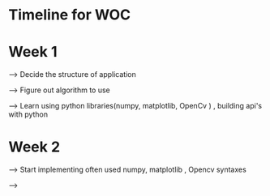 #  Timeline for WOC

# Week 1

--> Decide the structure of application

--> Figure out algorithm to use 

--> Learn using python libraries(numpy, matplotlib, OpenCv ) , building api's with python  


# Week 2

--> Start implementing often used numpy, matplotlib , Opencv syntaxes 

-->

